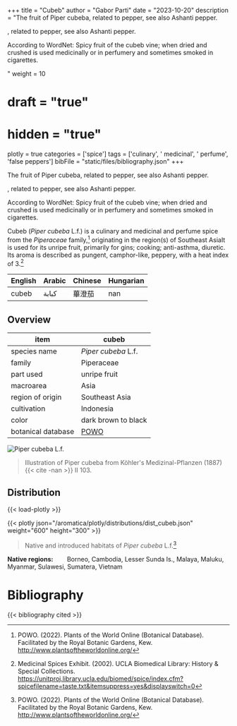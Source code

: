+++
title = "Cubeb"
author = "Gabor Parti"
date = "2023-10-20"
description = "The fruit of Piper cubeba, related to pepper, see also Ashanti pepper.

, related to pepper, see also Ashanti pepper.

According to WordNet: Spicy fruit of the cubeb vine; when dried and crushed is used medicinally or in perfumery and sometimes smoked in cigarettes.

"
weight = 10
# draft = "true"
# hidden = "true"
plotly = true
categories = ['spice']
tags = ['culinary', ' medicinal', ' perfume', 'false peppers']
bibFile = "static/files/bibliography.json"
+++

The fruit of Piper cubeba, related to pepper, see also Ashanti pepper.

, related to pepper, see also Ashanti pepper.

According to WordNet: Spicy fruit of the cubeb vine; when dried and crushed is used medicinally or in perfumery and sometimes smoked in cigarettes.

Cubeb (*Piper cubeba* L.f.) is a culinary and medicinal and perfume spice from the *Piperaceae* family,[^powo] originating in the region(s) of Southeast AsiaIt is used for its unripe fruit, primarily for gins; cooking; anti-asthma, diuretic. Its aroma is described as pungent, camphor-like, peppery, with a heat index of 3.[^ucla_medicinal_2002]

|English|Arabic|Chinese|Hungarian|
|-------|------|-------|---------|
| cubeb | كبابة|  蓽澄茄  |   nan   |

## Overview

|       item       |                       cubeb                       |
|------------------|---------------------------------------------------|
|   species name   |                *Piper cubeba* L.f.                |
|      family      |                     Piperaceae                    |
|     part used    |                    unripe fruit                   |
|     macroarea    |                        Asia                       |
| region of origin |                   Southeast Asia                  |
|    cultivation   |                     Indonesia                     |
|       color      |                dark brown to black                |
|botanical database|[POWO](https://powo.science.kew.org/taxon/681071-1)|

![*Piper cubeba* L.f.](/images/illustrations/cubeb.png?width=50vw "Illustration of Piper cubeba from Köhler's Medizinal-Pflanzen (1887)")

>Illustration of Piper cubeba from Köhler's Medizinal-Pflanzen (1887){{< cite -nan >}} II 103.

## Distribution

{{< load-plotly >}}

{{< plotly json="/aromatica/plotly/distributions/dist_cubeb.json" weight="600" height="300" >}}

>Native and introduced habitats of *Piper cubeba* L.f.[^powo]

**Native regions:** &nbsp; &nbsp; &nbsp; &nbsp;Borneo, Cambodia, Lesser Sunda Is., Malaya, Maluku, Myanmar, Sulawesi, Sumatera, Vietnam

[^powo]: POWO. (2022). Plants of the World Online (Botanical Database). Facilitated by the Royal Botanic Gardens, Kew. http://www.plantsoftheworldonline.org/
[^ucla_medicinal_2002]: Medicinal Spices Exhibit. (2002). UCLA Biomedical Library: History & Special Collections. https://unitproj.library.ucla.edu/biomed/spice/index.cfm?spicefilename=taste.txt&itemsuppress=yes&displayswitch=0



# Bibliography

{{< bibliography cited >}}

